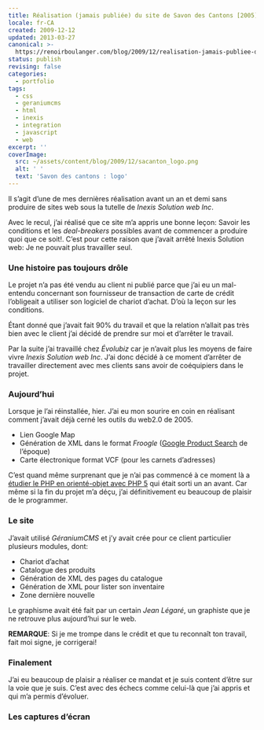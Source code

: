 ```yaml
---
title: Réalisation (jamais publiée) du site de Savon des Cantons [2005]
locale: fr-CA
created: 2009-12-12
updated: 2013-03-27
canonical: >-
  https://renoirboulanger.com/blog/2009/12/realisation-jamais-publiee-du-site-de-savon-des-cantons-2005/
status: publish
revising: false
categories:
  - portfolio
tags:
  - css
  - geraniumcms
  - html
  - inexis
  - integration
  - javascript
  - web
excerpt: ''
coverImage:
  src: ~/assets/content/blog/2009/12/sacanton_logo.png
  alt: ' '
  text: 'Savon des cantons : logo'
---
```


Il s’agit d’une de mes dernières réalisation avant un an et demi sans produire
de sites web sous la tutelle de _Inexis Solution web Inc_.

Avec le recul, j’ai réalisé que ce site m’a appris une bonne leçon: Savoir les
conditions et les <em lang="en">deal-breakers</em> possibles avant de commencer
a produire quoi que ce soit!. C’est pour cette raison que j’avait arrêté
Inexis Solution web: Je ne pouvait plus travailler seul.

<!--more-->

### Une histoire pas toujours drôle

Le projet n’a pas été vendu au client ni publié parce que j’ai eu un mal-entendu
concernant son fournisseur de transaction de carte de crédit l’obligeait a utiliser
son logiciel de chariot d’achat. D’où la leçon sur les conditions.

Étant donné que j’avait fait 90% du travail et que la relation n’allait pas très
bien avec le client j’ai décidé de prendre sur moi et d’arrêter le travail.

Par la suite j’ai travaillé chez _Évolubiz_ car je n’avait plus les moyens de
faire vivre _Inexis Solution web Inc_. J’ai donc décidé à ce moment d’arrêter de
travailler directement avec mes clients sans avoir de coéquipiers dans le
projet.

### Aujourd’hui

Lorsque je l’ai réinstallée, hier. J’ai eu mon sourire en coin en réalisant
comment j’avait déjà cerné les outils du web2.0 de 2005.

- Lien Google Map
- Génération de XML dans le format _Froogle_
  ([Google Product Search](http://www.google.com/products) de l’époque)
- Carte électronique format VCF (pour les carnets d’adresses)

C’est quand même surprenant que je n’ai pas commencé à ce moment là a
[étudier le PHP en orienté-objet avec PHP 5](http://renoirboulanger.com/blog/2009/09/devenir-zend-certified-engineer-avec-php5/)
qui était sorti un an avant. Car même si la fin du projet m’a déçu, j’ai
définitivement eu beaucoup de plaisir de le programmer.

### Le site

J’avait utilisé _GéraniumCMS_ et j’y avait crée pour ce client particulier
plusieurs modules, dont:

- Chariot d’achat
- Catalogue des produits
- Génération de XML des pages du catalogue
- Génération de XML pour lister son inventaire
- Zone dernière nouvelle

Le graphisme avait été fait par un certain _Jean Légaré_, un graphiste que je ne
retrouve plus aujourd’hui sur le web.

**REMARQUE**: Si je me trompe dans le crédit et que tu reconnaît ton travail,
fait moi signe, je corrigerai!

### Finalement

J’ai eu beaucoup de plaisir a réaliser ce mandat et je suis content d’être sur
la voie que je suis. C’est avec des échecs comme celui-là que j’ai appris et qui
m’a permis d’évoluer.

### Les captures d’écran

<div style="overflow:hidden;clear:both;" class="thumbnails gallery flex flex-row flex-wrap">

<app-image class="w-1/3" src="~/assets/content/blog/2009/12/scr_sacanton_1.png" data-smaller-src="~/assets/content/blog/2009/12/scr_sacanton_1-150x150.png" alt="" figcaption=" "></app-image>

<app-image class="w-1/3" src="~/assets/content/blog/2009/12/scr_sacanton_3.png" data-smaller-src="~/assets/content/blog/2009/12/scr_sacanton_3-150x150.png" alt="" figcaption=" "></app-image>

<app-image class="w-1/3" src="~/assets/content/blog/2009/12/scr_sacanton_8.png" data-smaller-src="~/assets/content/blog/2009/12/scr_sacanton_8-150x150.png" alt="" figcaption=" "></app-image>

<app-image class="w-1/3" src="~/assets/content/blog/2009/12/scr_sacanton_14.png" data-smaller-src="~/assets/content/blog/2009/12/scr_sacanton_14-150x150.png" alt="" figcaption=" "></app-image>

<app-image class="w-1/3" src="~/assets/content/blog/2009/12/scr_sacanton_2.png" data-smaller-src="~/assets/content/blog/2009/12/scr_sacanton_2-150x150.png" alt="" figcaption=" "></app-image>

<app-image class="w-1/3" src="~/assets/content/blog/2009/12/scr_sacanton_4.png" data-smaller-src="~/assets/content/blog/2009/12/scr_sacanton_4-150x150.png" alt="" figcaption=" "></app-image>

<app-image class="w-1/3" src="~/assets/content/blog/2009/12/scr_sacanton_6.png" data-smaller-src="~/assets/content/blog/2009/12/scr_sacanton_6-150x150.png" alt="" figcaption="caption"></app-image>

<app-image class="w-1/3" src="~/assets/content/blog/2009/12/scr_sacanton_7.png" data-smaller-src="~/assets/content/blog/2009/12/scr_sacanton_7-150x150.png" alt="" figcaption=" "></app-image>

<app-image class="w-1/3" src="~/assets/content/blog/2009/12/scr_sacanton_9.png" data-smaller-src="~/assets/content/blog/2009/12/scr_sacanton_9-150x150.png" alt="" figcaption=" "></app-image>

<app-image class="w-1/3" src="~/assets/content/blog/2009/12/scr_sacanton_10.png" data-smaller-src="~/assets/content/blog/2009/12/scr_sacanton_10-150x150.png" alt="" figcaption=" "></app-image>

<app-image class="w-1/3" src="~/assets/content/blog/2009/12/scr_sacanton_12.png" data-smaller-src="~/assets/content/blog/2009/12/scr_sacanton_12-150x150.png" alt="" figcaption=" "></app-image>

<app-image class="w-1/3" src="~/assets/content/blog/2009/12/scr_sacanton_13.png" data-smaller-src="~/assets/content/blog/2009/12/scr_sacanton_13-150x150.png" alt="" figcaption=" "></app-image>

<app-image class="w-1/3" src="~/assets/content/blog/2009/12/scr_sacanton_15.png" data-smaller-src="~/assets/content/blog/2009/12/scr_sacanton_15-150x150.png" alt="" figcaption=" "></app-image>

<app-image class="w-1/3" src="~/assets/content/blog/2009/12/scr_sacanton_16.png" data-smaller-src="~/assets/content/blog/2009/12/scr_sacanton_16-150x150.png" alt="" figcaption=" "></app-image>

<app-image class="w-1/3" src="~/assets/content/blog/2009/12/scr_sacanton_17.png" data-smaller-src="~/assets/content/blog/2009/12/scr_sacanton_17-150x150.png" alt="" figcaption=" "></app-image>

</div>

